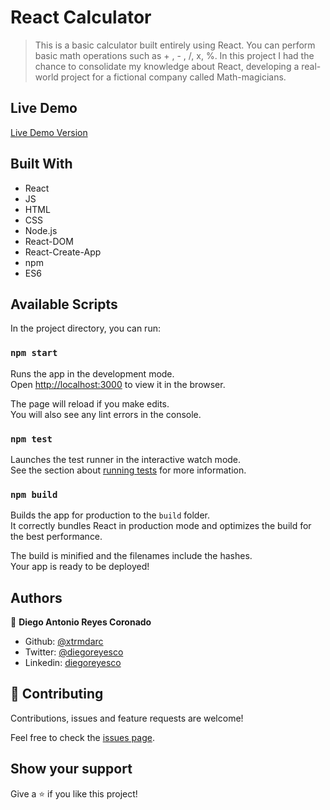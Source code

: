 # React Calculator

> This is a basic  calculator built entirely using React. You can perform basic math operations such as + , - , /, x, %. In this project I had the chance to consolidate my knowledge about React, developing a real-world project for a fictional company called Math-magicians.

## Live Demo

[Live Demo Version](https://xtrmdarc-react-calculator.herokuapp.com/)

## Built With

- React
- JS
- HTML
- CSS
- Node.js
- React-DOM
- React-Create-App
- npm
- ES6

## Available Scripts

In the project directory, you can run:

### `npm start`

Runs the app in the development mode.<br />
Open [http://localhost:3000](http://localhost:3000) to view it in the browser.

The page will reload if you make edits.<br />
You will also see any lint errors in the console.

### `npm test`

Launches the test runner in the interactive watch mode.<br />
See the section about [running tests](https://facebook.github.io/create-react-app/docs/running-tests) for more information.

### `npm build`

Builds the app for production to the `build` folder.<br />
It correctly bundles React in production mode and optimizes the build for the best performance.

The build is minified and the filenames include the hashes.<br />
Your app is ready to be deployed!

## Authors

👤 **Diego Antonio Reyes Coronado**

- Github: [@xtrmdarc](https://github.com/xtrmdarc)
- Twitter: [@diegoreyesco](https://twitter.com/DiegoAn91629127)
- Linkedin: [diegoreyesco](https://www.linkedin.com/in/diego-reyes-coronado)

## 🤝 Contributing

Contributions, issues and feature requests are welcome!

Feel free to check the [issues page](https://github.com/xtrmdarc/react-calculator/issues).

## Show your support

Give a ⭐️ if you like this project!

